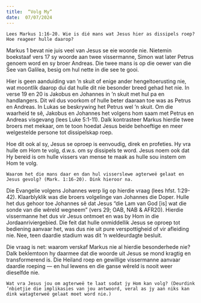 ```yaml
---
title:  “Volg My”
date:  07/07/2024
---
```


`Lees Markus 1:16-20. Wie is dié mans wat Jesus hier as dissipels roep? Hoe reageer hulle daarop?`

Markus 1 bevat nie juis veel van Jesus se eie woorde nie. Nietemin boekstaaf vers 17 sy woorde aan twee vissermanne, Simon wat later Petrus genoem word en sy broer Andreas. Die twee mans is op die oewer van die See van Galilea, besig om hul nette in die see te gooi.

Hier is geen aanduiding van ’n skuit of enige ander hengeltoerusting nie, wat moontlik daarop dui dat hulle dit nie besonder breed gehad het nie. In verse 19 en 20 is Jakobus en Johannes in ’n skuit met hul pa en handlangers. Dit wil dus voorkom of hulle beter daaraan toe was as Petrus en Andreas. In Lukas se beskrywing het Petrus wel ’n skuit. Om die waarheid te sê, Jakobus en Johannes het volgens hom saam met Petrus en Andreas visgevang (lees Luke 5:1-11). Dalk kontrasteer Markus hierdie twee broers met mekaar, om te toon hoedat Jesus beide behoeftige en meer welgestelde persone tot dissipelskap roep.

Hoe dit ook al sy, Jesus se oproep is eenvoudig, direk en profeties. Hy vra hulle om Hom te volg, d.w.s. om sy dissipels te word. Jesus noem ook dat Hy bereid is om hulle vissers van mense te maak as hulle sou instem om Hom te volg.

`Waarom het die mans daar en dan hul visserslewe agterweë gelaat en Jesus gevolg? (Mark. 1:16-20). Dink hieroor na.`

Die Evangelie volgens Johannes werp lig op hierdie vraag (lees hfst. 1:29-42). Klaarblyklik was die broers volgelinge van Johannes die Doper. Hulle het dus gehoor toe Johannes sê dat Jesus “die Lam van God [is] wat die sonde van die wêreld wegneem” (vers 29; OAB, NAB & AFR20). Hierdie vissermanne het dus vir Jesus ontmoet en was by Hom in die Jordaanriviergebied. Die feit dat hulle onmiddellik Jesus se oproep tot bediening aanvaar het, was dus nie uit pure verspottigheid of vir afleiding nie. Nee, teen daardie stadium was dit ’n weldeurdagte besluit.

Die vraag is net: waarom verskaf Markus nie al hierdie besonderhede nie? Dalk beklemtoon hy daarmee dat die woorde uit Jesus se mond kragtig en transformerend is. Die Heiland roep en gewillige vissermanne aanvaar daardie roeping — en hul lewens en die ganse wêreld is nooit weer dieselfde nie.

`Wat vra Jesus jou om agterweë te laat sodat jy Hom kan volg? (Deurdink ’nbietjie die implikasies van jou antwoord, veral as jy aan niks kan dink watagterweë gelaat moet word nie.)`